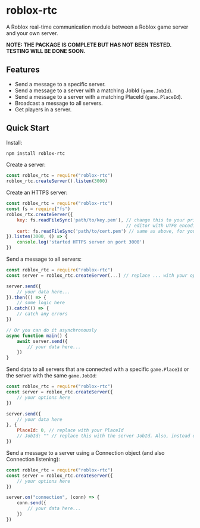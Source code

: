 # roblox-rtc
A Roblox real-time communication module between a Roblox game server and your own server.

**NOTE: THE PACKAGE IS COMPLETE BUT HAS NOT BEEN TESTED. TESTING WILL BE DONE SOON.**

## Features
- Send a message to a specific server.
- Send a message to a server with a matching JobId (`game.JobId`).
- Send a message to a server with a matching PlaceId (`game.PlaceId`).
- Broadcast a message to all servers.
- Get players in a server.

## Quick Start
Install:
```bash
npm install roblox-rtc
```

Create a server:
```js
const roblox_rtc = require("roblox-rtc")
roblox_rtc.createServer().listen(3000)
```

Create an HTTPS server:
```js
const roblox_rtc = require("roblox-rtc")
const fs = require("fs")
roblox_rtx.createServer({
    key: fs.readFileSync('path/to/key.pem'), // change this to your private key file. It does not have to be a .pem, it can be any file that is editable normally in a 
                                             // editor with UTF8 encoding
    cert: fs.readFileSync('path/to/cert.pem') // same as above, for your certificate file
}).listen(3000, () => {
    console.log('started HTTPS server on port 3000')
})
```

Send a message to all servers:
```js
const roblox_rtc = require("roblox-rtc")
const server = roblox_rtc.createServer(...) // replace ... with your options...

server.send({
    // your data here...
}).then(() => {
    // some logic here
}).catch(() => {
    // catch any errors
})

// Or you can do it asynchronously
async function main() {
    await server.send({
        // your data here...
    })
}
```

Send data to all servers that are connected with a specific `game.PlaceId` or the server with the same `game.JobId`:
```js
const roblox_rtc = require("roblox-rtc")
const server = roblox_rtc.createServer({
    // your options here
})

server.send({
    // your data here
}, {
    PlaceId: 0, // replace with your PlaceId
    // JobId: "" // replace this with the server JobId. Also, instead of doing this, you can take a Connection object and directly call send (next example)
})
```

Send a message to a server using a Connection object (and also Connection listening):
```js
const roblox_rtc = require("roblox-rtc")
const server = roblox_rtc.createServer({
    // your options here
})

server.on("connection", (conn) => {
    conn.send({
        // your data here...
    })
})
```